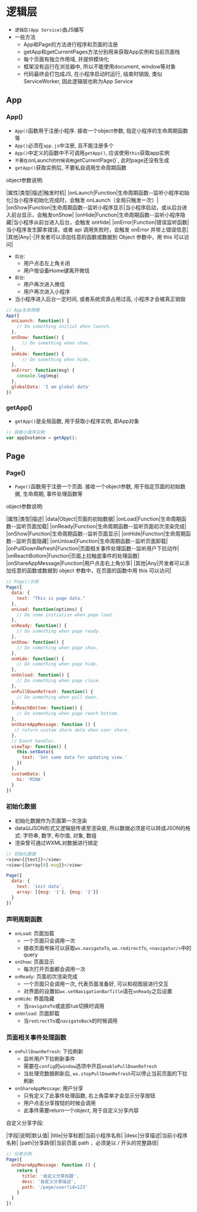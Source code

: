 # 逻辑层

* `逻辑层(App Service)`由JS编写
* 一些方法
    - App和Page的方法进行程序和页面的注册
    - getApp和getCurrentPages方法分别用来获取App实例和当前页面栈
    - 每个页面有独立作用域, 并提供模块化
    - 框架没有运行在浏览器中, 所以不能使用document, window等对象
    - 代码最终会打包成JS, 在小程序启动时运行, 结束时销毁, 类似ServiceWorker, 因此逻辑层也称为App Service


## App

### App()

* `App()`函数用于注册小程序. 接收一个object参数, 指定小程序的生命周期函数等
* `App()`必须在`app.js`中注册, 且不能注册多个
* `App()`中定义的函数中不可调用`getApp()`, 应该使用`this`获取app实例
* `不要在`onLaunch`的时候调用`getCurrentPage()`, 此时page还没有生成
* `getApp()`获取实例后, 不要私自调用生命周期函数


object参数说明:

|属性|类型|描述|触发时机|
|onLaunch|Function|生命周期函数--监听小程序初始化|当小程序初始化完成时，会触发 onLaunch（全局只触发一次）|
|onShow|Function|生命周期函数--监听小程序显示|当小程序启动，或从后台进入前台显示，会触发onShow|
|onHide|Function|生命周期函数--监听小程序隐藏|当小程序从前台进入后台，会触发 onHide|
|onError|Function|错误监听函数|当小程序发生脚本错误，或者 api 调用失败时，会触发 onError 并带上错误信息|
|其他|Any|-|开发者可以添加任意的函数或数据到 Object 参数中，用 this 可以访问|


* `后台`:
    - 用户点击左上角关闭
    - 用户按设备Home键离开微信
* `前台`:
    - 用户再次进入微信
    - 用户再次进入小程序
* 当小程序进入后台一定时间, 或者系统资源占用过高, 小程序才会被真正销毁

```javascript
// App生命周期
App({
  onLaunch: function() { 
    // Do something initial when launch.
  },
  onShow: function() {
      // Do something when show.
  },
  onHide: function() {
      // Do something when hide.
  },
  onError: function(msg) {
    console.log(msg)
  },
  globalData: 'I am global data'
})
```

### getApp()

* `getApp()`是全局函数, 用于获取小程序实例, 即App对象

```javascript
// 获取小程序实例
var appInstance = getApp();
```


## Page

### Page()

* `Page()`函数用于注册一个页面. 接收一个object参数, 用于指定页面的初始数据, 生命周期, 事件处理函数等

object参数说明:

|属性|类型|描述|
|data|Object|页面的初始数据|
|onLoad|Function|生命周期函数--监听页面加载|
|onReady|Function|生命周期函数--监听页面初次渲染完成|
|onShow|Function|生命周期函数--监听页面显示|
|onHide|Function|生命周期函数--监听页面隐藏|
|onUnload|Function|生命周期函数--监听页面卸载|
|onPullDownRefresh|Function|页面相关事件处理函数--监听用户下拉动作|
|onReachBottom|Function|页面上拉触底事件的处理函数|
|onShareAppMessage|Function|用户点击右上角分享|
|其他|Any|开发者可以添加任意的函数或数据到 object 参数中，在页面的函数中用 this 可以访问|

```javascript
// Page()示例
Page({
  data: {
    text: "This is page data."
  },
  onLoad: function(options) {
    // Do some initialize when page load.
  },
  onReady: function() {
    // Do something when page ready.
  },
  onShow: function() {
    // Do something when page show.
  },
  onHide: function() {
    // Do something when page hide.
  },
  onUnload: function() {
    // Do something when page close.
  },
  onPullDownRefresh: function() {
    // Do something when pull down.
  },
  onReachBottom: function() {
    // Do something when page reach bottom.
  },
  onShareAppMessage: function () {
   // return custom share data when user share.
  },
  // Event handler.
  viewTap: function() {
    this.setData({
      text: 'Set some data for updating view.'
    })
  },
  customData: {
    hi: 'MINA'
  }
})
```

### 初始化数据

* 初始化数据作为页面第一次渲染
* data以JSON形式又逻辑层传递至渲染层, 所以数据必须是可以转成JSON的格式: 字符串, 数字, 布尔值, 对象, 数组
* 渲染曾可通过WXML对数据进行绑定

```javascript
// 初始化数据
<view>{{text}}</view>
<view>{{array[0].msg}}</view>

Page({
  data: {
    text: 'init data',
    array: [{msg: '1'}, {msg: '2'}]
  }
})
```

### 声明周期函数

* `onLoad`: 页面加载
    - 一个页面只会调用一次
    - 接收页面岑姝可以获取`wx.navigateTo`, `wx.redirectTo`, `<navigator/>`中的query
* `onShow`: 页面显示
    - 每次打开页面都会调用一次
* `onReady`: 页面初次渲染完成
    - 一个页面只会调用一次, 代表页面准备好, 可以和视图层进行交互
    - 对界面的设置如`wx.setNavigationBarTitle`请在`onReady`之后设置
* `onHide`: 界面隐藏
    - 当`navigateTo`或底部`tab`切换时调用
* `onUnload`: 页面卸载
    - 当`redirectTo`或`navigateBack`的时候调用

### 页面相关事件处理函数

* `onPullDownRefresh`: 下拉刷新
    - 监听用户下拉刷新事件
    - 需要在`config`的`window`选项中开启`enablePullDownRefresh`
    - 当处理完数据刷新后, `wx.stopPullDownRefresh`可以停止当前页面的下拉刷新
* `onShareAppMessage`: 用户分享
    - 只有定义了此事件处理函数, 右上角菜单才会显示分享按钮
    - 用户点击分享按钮的时候会调用
    - 此事件需要return一个object, 用于自定义分享内容

自定义分享字段:

|字段|说明|默认值|
|title|分享标题|当前小程序名称|
|desc|分享描述|当前小程序名称|
|path|分享路径|当前页面 path ，必须是以 / 开头的完整路径|

```javascript
// 分享示例
Page({
  onShareAppMessage: function () {
    return {
      title: '自定义分享标题',
      desc: '自定义分享描述',
      path: '/page/user?id=123'
    }
  }
})
```


